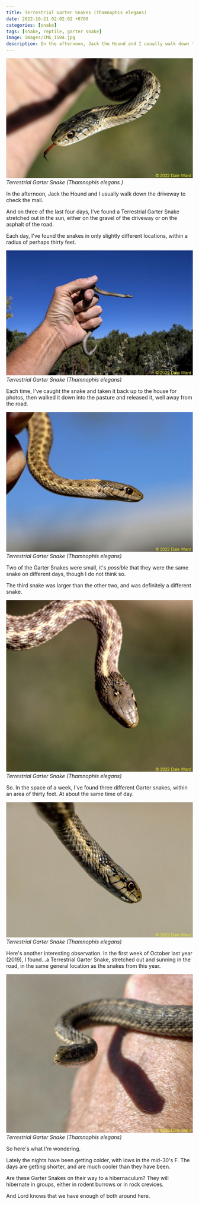 ```yaml
---
title: Terrestrial Garter Snakes (Thamnophis elegans)
date: 2022-10-21 02:02:02 +0700
categories: [snake]
tags: [snake, reptile, garter snake]
image: images/IMG_1504.jpg
description: In the afternoon, Jack the Hound and I usually walk down the driveway to check the mail. And on three of the last four days, I’ve found a Terrestrial Garter Snake stretched out in the sun, either on the gravel…
---
```


![picture](images/IMG_1504-1024x655.jpg)
*Terrestrial Garter Snake (_Thamnophis elegans_ )*

In the afternoon, Jack the Hound and I usually walk down the driveway to check the mail.

And on three of the last four days, I've found a Terrestrial Garter Snake stretched out in the sun, either on the gravel of the driveway or on the asphalt of the road.

Each day, I've found the snakes in only slightly different locations, within a radius of perhaps thirty feet.

![picture](images/IMG_1462-1024x682.jpg)
*Terrestrial Garter Snake (_Thamnophis elegans_)*

Each time, I've caught the snake and taken it back up to the house for photos, then walked it down into the pasture and released it, well away from the road.

![picture](images/IMG_1457-1024x763.jpg)
*Terrestrial Garter Snake (_Thamnophis elegans_)*

Two of the Garter Snakes were small, it's _possible_ that they were the same snake on different days, though I do not think so.

The third snake was larger than the other two, and was definitely a different snake.

![picture](images/IMG_1446-1024x940.jpg)
*Terrestrial Garter Snake (_Thamnophis elegans_)*

So. In the space of a week, I've found three different Garter snakes, within an area of thirty feet. At about the same time of day.

![picture](images/IMG_1493-1024x740.jpg)
*Terrestrial Garter Snake (_Thamnophis elegans_)*

Here's another interesting observation. In the first week of October last year (2019), I found...a Terrestrial Garter Snake, stretched out and sunning in the road, in the same general location as the snakes from this year.

![picture](images/IMG_1482-1024x867.jpg)
*Terrestrial Garter Snake (_Thamnophis elegans_)*

So here's what I'm wondering.

Lately the nights have been getting colder, with lows in the mid-30's F. The days are getting shorter, and are much cooler than they have been.

Are these Garter Snakes on their way to a hibernaculum? They will hibernate in groups, either in rodent burrows or in rock crevices.

And Lord knows that we have enough of both around here.
